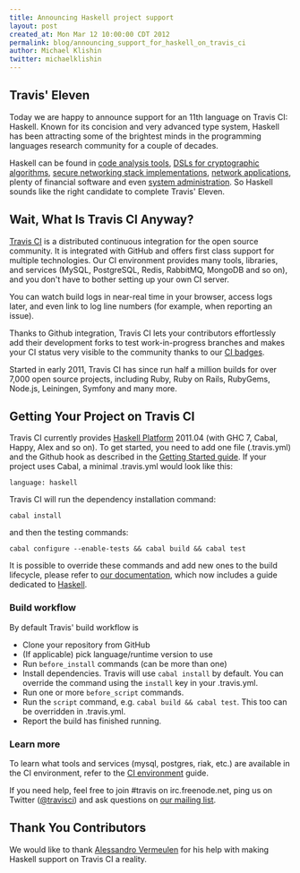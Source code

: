 ```yaml
---
title: Announcing Haskell project support
layout: post
created_at: Mon Mar 12 10:00:00 CDT 2012
permalink: blog/announcing_support_for_haskell_on_travis_ci
author: Michael Klishin
twitter: michaelklishin
---
```


## Travis' Eleven

Today we are happy to announce support for an 11th language on Travis CI: Haskell. Known for its concision and very advanced type system, Haskell
has been attracting some of the brightest minds in the programming languages research community for a couple of decades.

Haskell can be found in [code analysis tools](http://vimeo.com/6699769), [DSLs for cryptographic algorithms](http://corp.galois.com/cryptol/),
[secure networking stack implementations](http://corp.galois.com/hans), [network applications](http://www.janrain.com/blogs/haskell-janrain), plenty of financial software
and even [system administration](http://k1024.org/~iusty/papers/icfp10-haskell-reagent.pdf). So Haskell sounds like the right candidate to complete
Travis' Eleven.


## Wait, What Is Travis CI Anyway?

[Travis CI](http://travis-ci.org) is a distributed continuous integration for the open source community. It is integrated with GitHub and offers first class support for multiple technologies. Our CI environment provides many tools, libraries, and services (MySQL, PostgreSQL, Redis, RabbitMQ, MongoDB and so on), and you don't have to bother setting up your own CI server.

You can watch build logs in near-real time in your browser, access logs later, and even link to log line numbers (for example, when reporting an issue).

Thanks to Github integration, Travis CI lets your contributors effortlessly add their development forks to test work-in-progress branches and makes your CI status very visible to the community thanks to our [CI badges](http://about.travis-ci.org/docs/user/status-images/).

Started in early 2011, Travis CI has since run half a million builds for over 7,000 open source projects, including Ruby, Ruby on Rails, RubyGems, Node.js, Leiningen, Symfony and many more.



## Getting Your Project on Travis CI

Travis CI currently provides [Haskell Platform](http://hackage.haskell.org/platform/contents.html) 2011.04 (with GHC 7, Cabal, Happy, Alex and so on). To get started, you need to add one file
(.travis.yml) and the Github hook as described in the [Getting Started guide](http://about.travis-ci.org/docs/user/getting-started/). If your
project uses Cabal, a minimal .travis.yml would look like this:

    language: haskell

Travis CI will run the dependency installation command:

    cabal install 

and then the testing commands:

    cabal configure --enable-tests && cabal build && cabal test

It is possible to override these commands and add new ones to the build lifecycle, please refer to [our documentation](http://about.travis-ci.org/), which now includes
a guide dedicated to [Haskell](http://about.travis-ci.org/docs/user/languages/haskell/).


### Build workflow

By default Travis' build workflow is

 * Clone your repository from GitHub
 * (If applicable) pick language/runtime version to use
 * Run `before_install` commands (can be more than one)
 * Install dependencies. Travis will use `cabal install` by default. You can override the command using the `install` key in your .travis.yml.
 * Run one or more `before_script` commands.
 * Run the `script` command, e.g. `cabal build && cabal test`. This too can be overridden in .travis.yml.
 * Report the build has finished running.


### Learn more

To learn what tools and services (mysql, postgres, riak, etc.) are available in the CI environment, refer to the [CI environment](http://about.travis-ci.org/docs/user/ci-environment/) guide.

If you need help, feel free to join #travis on irc.freenode.net, ping us on Twitter ([@travisci](http://twitter.com/travisci)) and ask questions on [our mailing list](https://groups.google.com/group/travis-ci).



## Thank You Contributors

We would like to thank [Alessandro Vermeulen](http://alessandrovermeulen.me) for his help with making Haskell support on Travis CI a reality.
